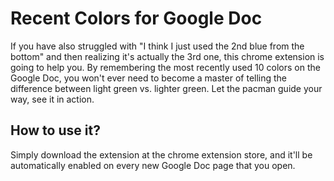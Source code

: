 # Recent Colors for Google Doc

If you have also struggled with "I think I just used the 2nd blue from the bottom" and then realizing it's actually the 3rd one, this chrome extension is going to help you. By remembering the most recently used 10 colors on the Google Doc, you won't ever need to become a master of telling the difference between light green vs. lighter green. Let the pacman guide your way, see it in action.

## How to use it?

Simply download the extension at the chrome extension store, and it'll be automatically enabled on every new Google Doc page that you open.
